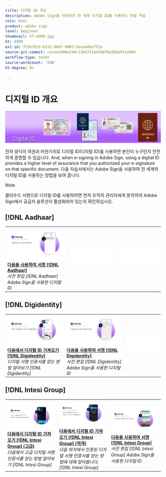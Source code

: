 ```yaml
---
title: 디지털 ID 개요
description: Adobe Sign을 사용하여 전 세계 디지털 ID를 사용하는 방법 학습
role: User
product: adobe sign
level: Beginner
thumbnail: KT-8990.jpg
kt: 8990
exl-id: 753b7016-6331-40df-9003-5acee8be752a
source-git-commit: cacee2906e240c1164741d47b0f9e588a9fa1694
workflow-type: tm+mt
source-wordcount: '230'
ht-degree: 0%

---
```


# 디지털 ID 개요

![디지털 ID 이미지 서명](../assets/Hero-DigitalID.png)

전자 양식의 여권과 마찬가지로 디지털 ID(디지털 ID)를 사용하면 본인이 누구인지 안전하게 증명할 수 있습니다. And, when e-signing in Adobe Sign, using a digital ID provides a higher level of assurance that you authorized your e-signature on that specific document. 다음 자습서에서는 Adobe Sign을 사용하여 전 세계의 디지털 ID를 사용하는 방법을 보여 줍니다.

>[!NOTE]
>
>클라우드 서명으로 디지털 ID를 사용하려면 먼저 조직의 관리자에게 문의하여 Adobe Sign에서 공급자 솔루션이 활성화되어 있는지 확인하십시오.

## [!DNL Aadhaar]

<table style="table-layout:fixed">
<tr>
 <td>
    <a href="aadhaar-sign.md">
      <img alt="다음을 사용하여 서명 [!DNL Aadhaar]" src="assets/Aadhaarsign_1280.png" />
    </a>
    <div>
    <a href="aadhaar-sign.md"><strong>다음을 사용하여 서명 [!DNL Aadhaar]</strong></a>
    </div>
    <em>사진 편집 [!DNL Aadhaar] Adobe Sign을 사용한 디지털 ID</em>
    <br>
  </td>
  <td>
    <img alt="스페이서" src="../assets/Whitespacer.png" />
    <div>
    <br>
  </td>
  <td>
    <img alt="스페이서" src="../assets/Whitespacer.png" />
    <div>
    <br>
  </td>
</tr>
</table>

## [!DNL Digidentity]

<table style="table-layout:fixed">
<tr>
 <td>
    <a href="digidentity-reg.md">
      <img alt="다음에서 디지털 ID 가져오기 [!DNL Digidentity]" src="assets/Digidentityreg_1280.png" />
    </a>
    <div>
    <a href="digidentity-reg.md"><strong>다음에서 디지털 ID 가져오기 [!DNL Digidentity]</strong></a>
    </div>
    <em>디지털 서명 인증서를 얻는 방법 알아보기 [!DNL Digidentity]</em>
    <br>
  </td>
  <td>
    <a href="digidentity-sign.md">
      <img alt="다음을 사용하여 서명 [!DNL Digidentity]" src="assets/Digidentitysign_1280.png" />
    </a>
    <div>
    <a href="digidentity-sign.md"><strong>다음을 사용하여 서명 [!DNL Digidentity]</strong></a>
    </div>
    <em>사진 편집 [!DNL Digidentity] Adobe Sign을 사용한 디지털 ID</em>
    <br>
  </td>
  <td>
    <img alt="스페이서" src="../assets/Whitespacer.png" />
    <div>
    <br>
  </td>
</tr>
</table>

## [!DNL Intesi Group]

<table style="table-layout:fixed">
<tr>
  <td>
    <a href="intesi-advanced.md">
      <img alt="Intesi Group에서 디지털 ID 가져오기(고급)" src="assets/IntesiAdvanced_1280.png" />
    </a>
    <div>
    <a href="intesi-advanced.md"><strong>다음에서 디지털 ID 가져오기 [!DNL Intesi Group] (고급)</strong></a>
    </div>
    <em>다음에서 고급 디지털 서명 인증서를 얻는 방법 알아보기 [!DNL Intesi Group]</em>
    <br>
  </td>
  <td>
    <a href="intesi-qualified.md">
      <img alt="다음에서 디지털 ID 가져오기 [!DNL Intesi Group] (적격)" src="assets/IntesiQualified_1280.png" />
    </a>
    <div>
    <a href="intesi-qualified.md"><strong>다음에서 디지털 ID 가져오기 [!DNL Intesi Group] (적격)</strong></a>
    </div>
    <em>다음 위치에서 인증된 디지털 서명 인증서를 얻는 방법에 대해 알아봅니다. [!DNL Intesi Group]</em>
    <br>
  </td>
  <td>
    <a href="intesi-sign.md">
      <img alt="Signing using Intesi Group" src="assets/IntesiSign_1280.png" />
    </a>
    <div>
    <a href="intesi-sign.md"><strong>다음을 사용하여 서명 [!DNL Intesi Group]</strong></a>
    </div>
    <em>사진 편집 [!DNL Intesi Group] Adobe Sign을 사용한 디지털 ID</em>
    <br>
  </td>
</tr>
</table>
